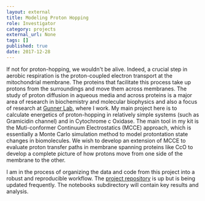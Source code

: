 ```yaml
---
layout: external
title: Modeling Proton Hopping
role: Investigator
category: projects
external_url: None
tags: []
published: true
date: 2017-12-28
---
```


If not for proton-hopping, we wouldn't be alive. Indeed, a crucial step in aerobic respiration is the proton-coupled
electron transport at the mitochondrial membrane. The proteins that facilitate this process take up protons from the 
surroundings and move them across membranes. The study of proton diffusion in aqueous media and across proteins is a 
major area of research in biochemistry and molecular biophysics and also a focus of research at 
[Gunner Lab](http://www.sci.ccny.cuny.edu/~gunner/), where I work. My main project here is to calculate energetics of 
proton-hopping in relatively simple systems (such as Gramicidin channel) and in Cytochrome c Oxidase. 
The main tool in my kit is the Muti-conformer Continuum Electrostatics (MCCE) approach, which is essentially a 
Monte Carlo simulation method to model protontation state changes in biomolecules. We wish to develop an extension of 
MCCE to evaluate proton transfer paths in membrane spanning proteins like CcO to develop a complete picture of how 
protons move from one side of the membrane to the other.

I am in the process of organizing the data and code from this project into a robust and reproducible workflow. The [project repository](https://github.com/kamran-haider/ProtonHopping) is up but is being updated frequently. The notebooks subdirectory will contain key results and analysis. 